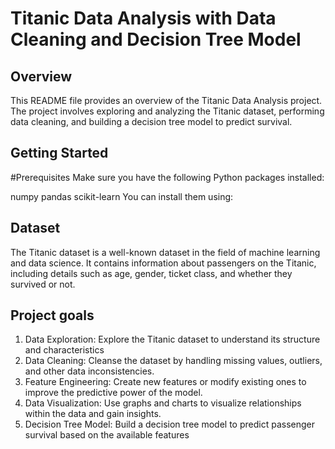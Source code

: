 # Titanic Data Analysis with Data Cleaning and Decision Tree Model

## Overview
This README file provides an overview of the Titanic Data Analysis project. The project involves exploring and analyzing the Titanic dataset, performing data cleaning, and building a decision tree model to predict survival.
## Getting Started
#Prerequisites
Make sure you have the following Python packages installed:

numpy
pandas
scikit-learn
You can install them using:

## Dataset
The Titanic dataset is a well-known dataset in the field of machine learning and data science. It contains information about passengers on the Titanic, including details such as age, gender, ticket class, and whether they survived or not.

## Project goals
1. Data Exploration: Explore the Titanic dataset to understand its structure and characteristics
2. Data Cleaning: Cleanse the dataset by handling missing values, outliers, and other data inconsistencies.
3. Feature Engineering: Create new features or modify existing ones to improve the predictive power of the model.
4. Data Visualization: Use graphs and charts to visualize relationships within the data and gain insights.
5. Decision Tree Model: Build a decision tree model to predict passenger survival based on the available features

